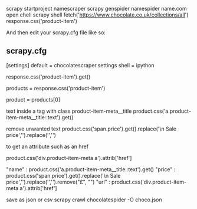 scrapy startproject namescraper
scrapy genspider namespider name.com
open chell
scrapy shell
fetch('https://www.chocolate.co.uk/collections/all')
response.css('product-item')

And then edit your scrapy.cfg file like so:
## scrapy.cfg
[settings]
default = chocolatescraper.settings
shell = ipython

response.css('product-item').get()

products = response.css('product-item')

product = products[0]

text inside a tag with class product-item-meta__title
product.css('a.product-item-meta__title::text').get()

remove unwanted text 
product.css('span.price').get().replace('<span class="price">\n              <span class="visually-hidden">Sale price</span>','').replace('</span>','')


to get an attribute such as an href

product.css('div.product-item-meta a').attrib['href']

"name" : product.css('a.product-item-meta__title::text').get()
"price" : product.css('span.price').get().replace('<span class="price">\n              <span class="visually-hidden">Sale price</span>','').replace('</span>','').remove("£", "")
"url" : product.css('div.product-item-meta a').attrib['href']

save as json or csv
scrapy crawl chocolatespider -O choco.json